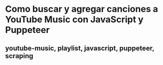 # Como buscar y agregar canciones a YouTube Music con JavaScript y Puppeteer

## youtube-music, playlist, javascript, puppeteer, scraping
